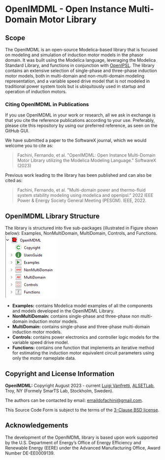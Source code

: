 # OpenIMDML - Open Instance Multi-Domain Motor Library
## Scope
The OpenIMDML is an open-source Modelica-based library that is focused on modeling and simulation of induction motor models in the phasor domain. It was built using the Modelica language, leveraging the Modelica Standard Library, and functions in conjunction with [OpenIPSL](https://github.com/OpenIPSL/OpenIPSL). The library contains an extensive selection of single-phase and three-phase induction motor models, both in multi-domain and non-multi-domain modeling representation, and a variable speed drive model that is not modeled in traditional power system tools but is ubiquitously used in startup and operation of induction motors.
### Citing OpenIMDML in Publications
If you use OpenIMDML in your work or research, all we ask in exchange is that you cite the reference publications according to your use. Preferably, please cite this repository by using our preferred reference, as seen on the GitHub GUI.

We have submitted a paper to the SoftwareX journal, which we would welcome you to cite as:

> Fachini, Fernando, et al. "OpenIMDML: Open Instance Multi-Domain Motor Library utilizing the Modelica Modeling Language." SoftwareX (2023)

Previous work leading to the library has been published and can also be cited as:
> Fachini, Fernando, et al. "Multi-domain power and thermo-fluid system stability modeling using modelica and openipsl." 2022 IEEE Power & Energy Society General Meeting (PESGM). IEEE, 2022.

## OpenIMDML Library Structure
The library is structured into five sub-packages (illustrated in Figure shown below): Examples, NonMultiDomain, MultiDomain, Controls, and Functions.\
![Library Structure](docs/Figures/Library_structure.png "Library Structure")
- **Examples:** contains Modelica model examples of all the components and models developed in the OpenIMDML Library.
- **NonMultiDomain:** contains single-phase and three-phase non multi-domain induction motor models.
-  **MultiDomain:**  contains single-phase and three-phase multi-domain induction motor models.
-  **Controls:** contains power electronics and controller logic models for the variable speed drive model.
-  **Functions:** contains one function that implements an iterative method for estimating the induction motor equivalent circuit parameters using only the motor nameplate data.


## Copyright and License Information

**OpenIMDML:** Copyright August 2023 - current [Luigi Vanfretti](https://github.com/lvanfretti), [ALSETLab](https://github.com/ALSETLab), Troy, NY (Formely SmarTS Lab, Stockholm, Sweden).

The authors can be contacted by email: <a href="mailto:emaildofachini@gmail.com?subject=OpenIMDML_License">emaildofachini@gmail.com</a>.

This Source Code Form is subject to the terms of the [3-Clause BSD license](https://opensource.org/licenses/BSD-3-Clause).

## Acknowledgements

The development of the OpenIMDML library is based upon work supported by the U.S. Department of Energy’s Office of Energy Efficiency and Renewable Energy (EERE) under the Advanced Manufacturing Office, Award Number DE-EE0009139.
